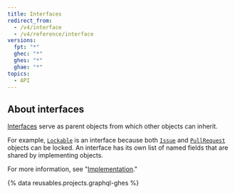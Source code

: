 ```yaml
---
title: Interfaces
redirect_from:
  - /v4/interface
  - /v4/reference/interface
versions:
  fpt: "*"
  ghec: "*"
  ghes: "*"
  ghae: "*"
topics:
  - API
---
```


## About interfaces

[Interfaces](https://graphql.github.io/graphql-spec/June2018/#sec-Interfaces) serve as parent objects from which other objects can inherit.

For example, [`Lockable`](/graphql/reference/interfaces#lockable) is an interface because both [`Issue`](/graphql/reference/objects#issue) and [`PullRequest`](/graphql/reference/objects#pullrequest) objects can be locked. An interface has its own list of named fields that are shared by implementing objects.

For more information, see "[Implementation](/graphql/guides/introduction-to-graphql#implementation)."

{% data reusables.projects.graphql-ghes %}

<!-- Content after this section is automatically generated -->
